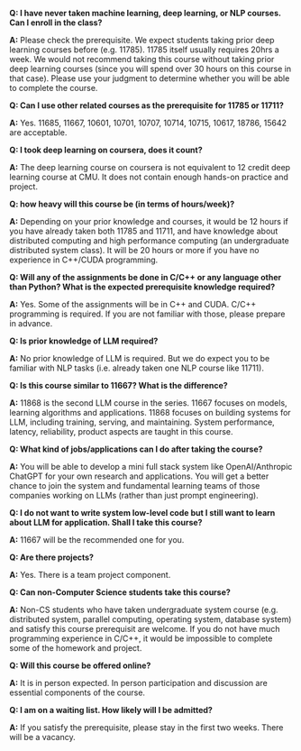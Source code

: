**Q: I have never taken machine learning, deep learning, or NLP courses. Can I enroll in the class?**

**A:** Please check the prerequisite. We expect students taking prior deep learning courses before (e.g. 11785). 11785 itself usually requires 20hrs a week. We would not recommend taking this course without taking prior deep learning courses (since you will spend over 30 hours on this course in that case). Please use your judgment to determine whether you will be able to complete the course.

**Q: Can I use other related courses as the prerequisite for 11785 or 11711?**

**A:** Yes. 11685, 11667, 10601, 10701, 10707, 10714, 10715, 10617, 18786, 15642 are acceptable.

**Q: I took deep learning on coursera, does it count?**

**A:** The deep learning course on coursera is not equivalent to 12 credit deep learning course at CMU. It does not contain enough hands-on practice and project. 

**Q: how heavy will this course be (in terms of hours/week)?**

**A:** Depending on your prior knowledge and courses, it would be 12 hours if you have already taken both 11785 and 11711, and have knowledge about distributed computing and high performance computing (an undergraduate distributed system class). It will be 20 hours or more if you have no experience in C++/CUDA programming.

**Q: Will any of the assignments be done in C/C++ or any language other than Python? What is the expected prerequisite knowledge required?**

**A:** Yes. Some of the assignments will be in C++ and CUDA. C/C++ programming is required. If you are not familiar with those, please prepare in advance.

**Q: Is prior knowledge of LLM required?**

**A:** No prior knowledge of LLM is required. But we do expect you to be familiar with NLP tasks (i.e. already taken one NLP course like 11711).

**Q: Is this course similar to 11667? What is the difference?**

**A:** 11868 is the second LLM course in the series. 11667 focuses on models, learning algorithms and applications. 11868 focuses on building systems for LLM, including training, serving, and maintaining. System performance, latency, reliability, product aspects are taught in this course.

**Q: What kind of jobs/applications can I do after taking the course?**

**A:** You will be able to develop a mini full stack system like OpenAI/Anthropic ChatGPT for your own research and applications. You will get a better chance to join the system and fundamental learning teams of those companies working on LLMs (rather than just prompt engineering).

**Q: I do not want to write system low-level code but I still want to learn about LLM for application. Shall I take this course?**

**A:** 11667 will be the recommended one for you.

**Q: Are there projects?**

**A:** Yes. There is a team project component.

**Q: Can non-Computer Science students take this course?**

**A:** Non-CS students who have taken undergraduate system course (e.g. distributed system, parallel computing, operating system, database system) and satisfy this course prerequisit are welcome. If you do not have much programming experience in C/C++, it would be impossible to complete some of the homework and project. 

**Q: Will this course be offered online?**

**A:** It is in person expected. In person participation and discussion are essential components of the course.

**Q: I am on a waiting list. How likely will I be admitted?**

**A:** If you satisfy the prerequisite, please stay in the first two weeks. There will be a vacancy. 
